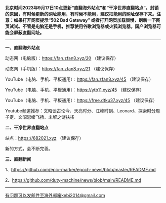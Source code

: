 **北京时间2023年9月17日10点更新“直翻海外站点”和“干净世界直翻站点”。封锁的原因，有时候更新的网址能用，有时候不能用，建议把能用的网址保存下来。注意：如果打开网页提示“502 Bad Gateway” 或者打开网页加载很慢，刷新一下网页试试。不管是电脑还是手机，推荐使用谷歌浏览器或火狐浏览器。国产浏览器可能会屏蔽直翻网址。**

***

**一、直翻海外站点**

动态网（电脑版）：https://fan.zfan8.xyz/20 （建议保存）

动态网（手机版）：https://fan.zfan8.xyz/21 （建议保存）

YouTube（电脑、手机、平板通用）：https://fan.zfan8.xyz/45 （建议保存）

YouTube（电脑、手机、平板通用）：https://ytb11.xyz/45 （建议保存）

YouTube（电脑、手机、平板通用）：https://free.dtku37.xyz/45 （建议保存）

Youtube频道推荐：文昭谈古论今、天亮时分、江峰时刻、Leonard、探索时分周子定、文昭思绪飞扬、未解之谜扶搖

**二、干净世界直翻站点**

站点：https://682021.xyz （建议保存）

新的方式，会不断完善。

**三、直翻新闻**

1、https://github.com/epic-marker/epoch-news/blob/master/README.md

2、https://github.com/duty-machine/news/blob/main/README.md

***


有问题可以发邮件至海外邮箱kebi2014@gmail.com